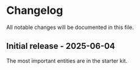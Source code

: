 # Changelog

All notable changes will be documented in this file.

## Initial release - 2025-06-04

The most important entities are in the starter kit.
